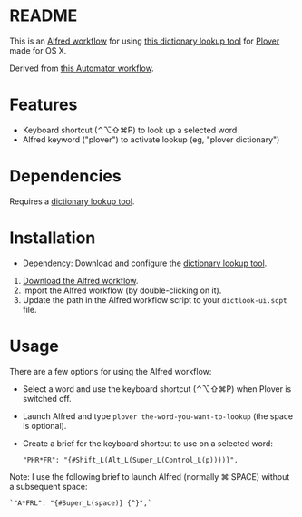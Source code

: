 # README

This is an [Alfred workflow](https://www.alfredapp.com/help/workflows/) for using [this dictionary lookup tool](https://github.com/dimonster/plover-dictionary-lookup) for [Plover](https://github.com/openstenoproject/plover) made for OS X.

Derived from [this Automator workflow](http://stenoknight.com/plover/aviary/phpBB3/viewtopic.php?f=14&t=4386&p=6524&hilit=dictionary+lookup#p6524).


# Features

* Keyboard shortcut (⌃⌥⇧⌘P) to look up a selected word
* Alfred keyword ("plover") to activate lookup (eg, "plover dictionary")


# Dependencies

Requires a [dictionary lookup tool](https://github.com/dimonster/plover-dictionary-lookup).


# Installation

*  Dependency: Download and configure the [dictionary lookup tool](https://github.com/dimonster/plover-dictionary-lookup).

1.  [Download the Alfred workflow](https://github.com/dimonster/alfred-plover-dictionary-lookup/archive/master.zip).
2.  Import the Alfred workflow (by double-clicking on it).
3.  Update the path in the Alfred workflow script to your `dictlook-ui.scpt` file.


# Usage

There are a few options for using the Alfred workflow:

- Select a word and use the keyboard shortcut (⌃⌥⇧⌘P) when Plover is switched off.
- Launch Alfred and type `plover the-word-you-want-to-lookup` (the space is optional).
- Create a brief for the keyboard shortcut to use on a selected word:

    `"PHR*FR": "{#Shift_L(Alt_L(Super_L(Control_L(p))))}",`

Note: I use the following brief to launch Alfred (normally ⌘ SPACE) without a subsequent space:

    `"A*FRL": "{#Super_L(space)} {^}",`
